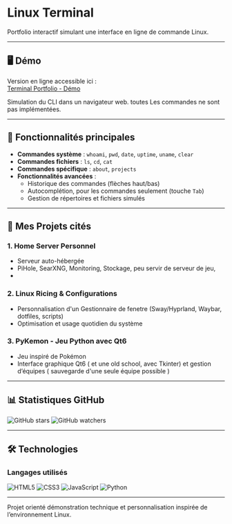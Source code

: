 # Linux Terminal

Portfolio interactif simulant une interface en ligne de commande Linux.

---

## 🖥️ Démo

Version en ligne accessible ici :  
[Terminal Portfolio - Démo](https://teilenh.github.io/Portfolio/)

Simulation du CLI dans un navigateur web. toutes Les commandes ne sont pas implémentées.

---

## 🚀 Fonctionnalités principales

- **Commandes système** : `whoami`, `pwd`, `date`, `uptime`, `uname`, `clear`
- **Commandes fichiers** : `ls`, `cd`, `cat`
- **Commandes spécifique** : `about`, `projects`
- **Fonctionnalités avancées** :
  - Historique des commandes (flèches haut/bas)
  - Autocomplétion, pour les commandes seulement (touche `Tab`)
  - Gestion de répertoires et fichiers simulés

---

## 📂 Mes Projets cités

### 1. Home Server Personnel
- Serveur auto-hébergée
- PiHole, SearXNG, Monitoring, Stockage, peu servir de serveur de jeu,
- 
### 2. Linux Ricing & Configurations
- Personnalisation d'un Gestionnaire de fenetre (Sway/Hyprland, Waybar, dotfiles, scripts)
- Optimisation et usage quotidien du système

### 3. PyKemon - Jeu Python avec Qt6
- Jeu inspiré de Pokémon
- Interface graphique Qt6 ( et une old school, avec Tkinter) et gestion d’équipes ( sauvegarde d'une seule équipe possible ) 

---

## 📊 Statistiques GitHub

![GitHub stars](https://img.shields.io/github/stars/Teilenh/Portfolio?style=social)
![GitHub watchers](https://img.shields.io/github/watchers/Teilenh/Portfolio?style=social)

---

## 🛠️ Technologies

### Langages utilisés
![HTML5](https://img.shields.io/badge/HTML5-E34F26?style=for-the-badge&logo=html5&logoColor=white)
![CSS3](https://img.shields.io/badge/CSS3-1572B6?style=for-the-badge&logo=css3&logoColor=white)
![JavaScript](https://img.shields.io/badge/JavaScript-F7DF1E?style=for-the-badge&logo=javascript&logoColor=black)
![Python](https://img.shields.io/badge/Python-3776AB?style=for-the-badge&logo=python&logoColor=white)

---

Projet orienté démonstration technique et personnalisation inspirée de l’environnement Linux.
